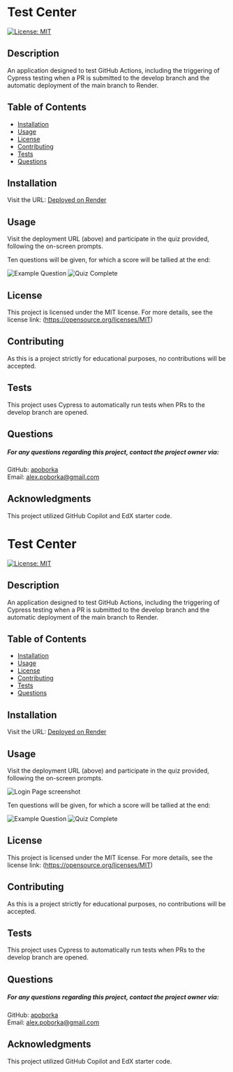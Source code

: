
# Test Center
[![License: MIT](https://img.shields.io/badge/License-MIT-yellow.svg)](https://opensource.org/licenses/MIT)

## Description
An application designed to test GitHub Actions, including the triggering of Cypress testing when a PR is submitted to the develop branch and the automatic deployment of the main branch to Render.

## Table of Contents
- [Installation](#installation)
- [Usage](#usage)
- [License](#license)
- [Contributing](#contributing)
- [Tests](#tests)
- [Questions](#questions)

## Installation
Visit the URL:
[Deployed on Render](https://test-center-afwv.onrender.com/)

## Usage
Visit the deployment URL (above) and participate in the quiz provided, following the on-screen prompts.

Ten questions will be given, for which a score will be tallied at the end:

![Example Question](assets/quizQuestion.jpg)
![Quiz Complete](assets/quizComplete.jpg)

## License
This project is licensed under the MIT license. For more details, see the license link: (https://opensource.org/licenses/MIT)

## Contributing
As this is a project strictly for educational purposes, no contributions will be accepted.

## Tests
This project uses Cypress to automatically run tests when PRs to the develop branch are opened.

## Questions
##### For any questions regarding this project, contact the project owner via: 
GitHub: [apoborka](https://github.com/apoborka)\
Email: alex.poborka@gmail.com

## Acknowledgments
This project utilized GitHub Copilot and EdX starter code.

# Test Center
[![License: MIT](https://img.shields.io/badge/License-MIT-yellow.svg)](https://opensource.org/licenses/MIT)

## Description
An application designed to test GitHub Actions, including the triggering of Cypress testing when a PR is submitted to the develop branch and the automatic deployment of the main branch to Render.


## Table of Contents
- [Installation](#installation)
- [Usage](#usage)
- [License](#license)
- [Contributing](#contributing)
- [Tests](#tests)
- [Questions](#questions)

## Installation
Visit the URL:
[Deployed on Render](https://test-center-afwv.onrender.com/)



## Usage
Visit the deployment URL (above) and participate in the quiz provided, following the on-screen prompts.

![Login Page screenshot](assets/splashPage.jpg)

Ten questions will be given, for which a score will be tallied at the end:

![Example Question](assets/quizQuestion.jpg)
![Quiz Complete](assets/quizComplete.jpg)



## License
This project is licensed under the MIT license. For more details, see the license link: (https://opensource.org/licenses/MIT)

## Contributing
As this is a project strictly for educational purposes, no contributions will be accepted.

## Tests
This project uses Cypress to automatically run tests when PRs to the develop branch are opened.

## Questions
##### For any questions regarding this project, contact the project owner via: 
GitHub: [apoborka](https://github.com/apoborka)\
Email: alex.poborka@gmail.com

## Acknowledgments
This project utilized GitHub Copilot and EdX starter code.
